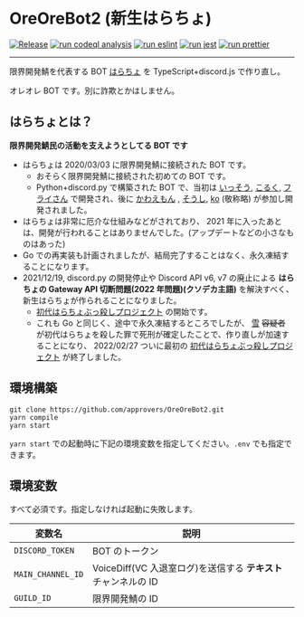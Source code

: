 # OreOreBot2 (新生はらちょ)

[![Release](https://github.com/approvers/OreOreBot2/actions/workflows/release.yml/badge.svg)](https://github.com/approvers/OreOreBot2/actions/workflows/release.yml)
[![run codeql analysis](https://github.com/approvers/OreOreBot2/actions/workflows/codeql-analysis.yml/badge.svg)](https://github.com/approvers/OreOreBot2/actions/workflows/codeql-analysis.yml)
[![run eslint](https://github.com/approvers/OreOreBot2/actions/workflows/eslint.yml/badge.svg)](https://github.com/approvers/OreOreBot2/actions/workflows/eslint.yml)
[![run jest](https://github.com/approvers/OreOreBot2/actions/workflows/test.yml/badge.svg)](https://github.com/approvers/OreOreBot2/actions/workflows/test.yml)
[![run prettier](https://github.com/approvers/OreOreBot2/actions/workflows/prettier.yml/badge.svg)](https://github.com/approvers/OreOreBot2/actions/workflows/prettier.yml)

---

限界開発鯖を代表する BOT [はらちょ](https://github.com/approvers/OreOreBot) を TypeScript+discord.js で作り直し。

オレオレ BOT です。別に詐欺とかはしません。

## はらちょとは？

**限界開発鯖民の活動を支えようとしてる BOT です**

- はらちょは 2020/03/03 に限界開発鯖に接続された BOT です。
  - おそらく限界開発鯖に接続された初めての BOT です。
  - Python+discord.py で構築された BOT で、当初は [いっそう](https://github.com/isso0424), [こるく](https://github.com/Colk-tech), [フライさん](https://github.com/loxygenK) で開発され、後に [かわえもん](https://github.com/kawaemon) , [そうし](https://github.com/soshiharami), [ko](https://github.com/ko50) (敬称略) が参加し開発されました。
- はらちょは非常に厄介な仕組みなどがされており、 2021 年に入ったあとは、開発が行われることはありませんでした。(アップデートなどの小さなものはあった)
- Go での再実装も計画されましたが、結局完了することはなく、永久凍結することになります。
- 2021/12/19, discord.py の開発停止や Discord API v6, v7 の廃止による **はらちょの Gateway API 切断問題(2022 年問題)(クソデカ主語)** を解決すべく、新生はらちょが作られることになりました。
  - [初代はらちょぶっ殺しプロジェクト](https://github.com/approvers/OreOreBot2/milestone/1) の開始です。
  - これも Go と同じく、途中で永久凍結するところでしたが、 [雪](https://github.com/YukiYuigishi) ~~容疑者~~ が初代はらちょを殺した罪で死刑が確定したことで、作り直しが加速することになり、 2022/02/27 ついに最初の [初代はらちょぶっ殺しプロジェクト](https://github.com/approvers/OreOreBot2/milestone/1) が終了しました。

## 環境構築

```shell
git clone https://github.com/approvers/OreOreBot2.git
yarn compile
yarn start
```

`yarn start` での起動時に下記の環境変数を指定してください。`.env` でも指定できます。

## 環境変数

すべて必須です。指定しなければ起動に失敗します。

| 変数名            | 説明                                                            |
| ----------------- | --------------------------------------------------------------- |
| `DISCORD_TOKEN`   | BOT のトークン                                                  |
| `MAIN_CHANNEL_ID` | VoiceDiff(VC 入退室ログ)を送信する **テキスト** チャンネルの ID |
| `GUILD_ID`        | 限界開発鯖の ID                                                 |
